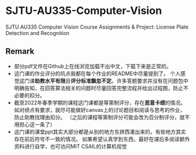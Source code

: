 # SJTU-AU335-Computer-Vision
SJTU AU335 Computer Vision Course Assignments &amp; Project: License Plate Detection and Recognition

## Remark
- 部分pdf文件在Github上在线浏览加载不出中文，下载下来是正常的。
- 这门课的作业评分的坑点我都在每个作业的README中尽量提到了。
  个人感觉这门课**助教水平有限**且**评分标准飘忽不定**。许多答题要求并没有在问题包中明确告知，在回答算法相关的问题时尽量回答完整流程并给出过程图，防止不必要的扣分。
- 截至2022年春季学期的课程这门课都是等第制评分，存在**恶意卡绩**的情况。
  如对绩点有要求，就尽可能做好canvas上的讨论题目和阅读与思考的作业，防止助教找理由扣分。
  （之后的课程等第制评分可能会改为百分制评分，就不用担心这一条了）
- 这门课的课堂ppt其实大部分都是从别的地方东拼西凑出来的，有些地方其实存在前后符号不一致的情况。
  如果希望认真学到东西，最好在课后多阅读额外资料进行自学，也可访问MIT CSAIL的计算机视觉
